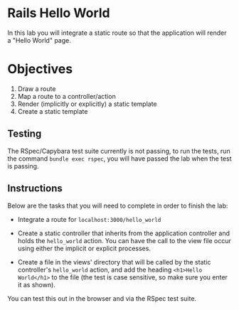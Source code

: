 # Rails Hello World

In this lab you will integrate a static route so that the application will render a "Hello World" page.

# Objectives

1. Draw a route
2. Map a route to a controller/action
3. Render (implicitly or explicitly) a static template
4. Create a static template


## Testing

The RSpec/Capybara test suite currently is not passing, to run the tests, run the command ```bundle exec rspec```, you will have passed the lab when the test is passing.


## Instructions

Below are the tasks that you will need to complete in order to finish the lab:

* Integrate a route for ```localhost:3000/hello_world```

* Create a static controller that inherits from the application controller and holds the ```hello_world``` action. You can have the call to the view file occur using either the implicit or explicit processes.

* Create a file in the views' directory that will be called by the static controller's ```hello_world``` action, and add the heading ```<h1>Hello World</h1>``` to the file (the test is case sensitive, so make sure you enter it as shown).

You can test this out in the browser and via the RSpec test suite.